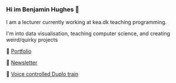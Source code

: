 ### Hi im Benjamin Hughes 👋

I am a lecturer currently working at kea.dk teaching programming. 

I'm into data visualisation, teaching computer science, and creating weird/quirky projects

🎉 [Portfolio](https://benna100.github.io/portfolio/)

📰 [Newsletter](https://tinyletter.com/benjamin_dals_hughes)

🚂 [Voice controlled Duplo train ](https://www.youtube.com/watch?v=t65X-cs55qM)
